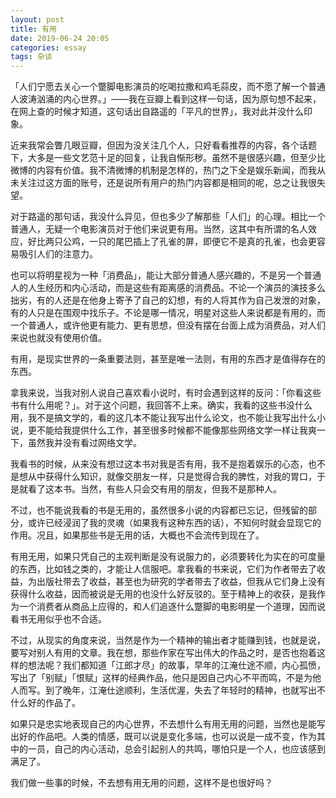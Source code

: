 ```yaml
---
layout: post
title: 有用
date: 2019-06-24 20:05
categories: essay
tags: 杂谈
---
```


「人们宁愿去关心一个蹩脚电影演员的吃喝拉撒和鸡毛蒜皮，而不愿了解一个普通人波涛汹涌的内心世界。」——我在豆瓣上看到这样一句话，因为原句想不起来，在网上查的时候才知道，这句话出自路遥的「平凡的世界」，我对此并没什么印象。

近来我常会瞥几眼豆瓣，但因为没关注几个人，只好看看推荐的内容，各个话题下，大多是一些文艺范十足的回复，让我自惭形秽。虽然不是很感兴趣，但至少比微博的内容有价值。我不清微博的机制是怎样的，热门之下全是娱乐新闻，而我从未关注过这方面的账号，还是说所有用户的热门内容都是相同的呢，总之让我很失望。

对于路遥的那句话，我没什么异见，但也多少了解那些「人们」的心理。相比一个普通人，无疑一个电影演员对于他们来说更有用。当然，这其中有所谓的名人效应，好比两只公鸡，一只的尾巴插上了孔雀的屏，即便它不是真的孔雀，也会更容易吸引人们的注意力。

也可以将明星视为一种「消费品」，能让大部分普通人感兴趣的，不是另一个普通人的人生经历和内心活动，而是这些有距离感的消费品。不论一个演员的演技多么拙劣，有的人还是在他身上寄予了自己的幻想，有的人将其作为自己发泄的对象，有的人只是在围观中找乐子。不论是哪一情况，明星对这些人来说都是有用的，而一个普通人，或许他更有能力、更有思想，但没有摆在台面上成为消费品，对人们来说也就没有使用价值。

有用，是现实世界的一条重要法则，甚至是唯一法则，有用的东西才是值得存在的东西。

拿我来说，当我对别人说自己喜欢看小说时，有时会遇到这样的反问：「你看这些书有什么用呢？」。对于这个问题，我回答不上来。确实，我看的这些书没什么用，我不是搞文学的，看的这几本不能让我写出什么论文，也不能让我写出什么小说，更不能给我提供什么工作，甚至很多时候都不能像那些网络文学一样让我爽一下，虽然我并没有看过网络文学。

我看书的时候，从来没有想过这本书对我是否有用，我不是抱着娱乐的心态，也不是想从中获得什么知识，就像交朋友一样，只是觉得合我的脾性，对我的胃口，于是就看了这本书。当然，有些人只会交有用的朋友，但我不是那种人。

不过，也不能说我看的书是无用的，虽然很多小说的内容都已忘记，但残留的部分，或许已经浸润了我的灵魂（如果我有这种东西的话），不知何时就会显现它的作用。况且，如果那些书是无用的话，大概也不会流传到现在了。

有用无用，如果只凭自己的主观判断是没有说服力的，必须要转化为实在的可度量的东西，比如钱之类的，才能让人信服吧。拿我看的书来说，它们为作者带去了收益，为出版社带去了收益，甚至也为研究的学者带去了收益，但我从它们身上没有获得什么收益，因而被说是无用的也没什么好反驳的。至于精神上的收获，是我作为一个消费者从商品上应得的，和人们追逐什么蹩脚的电影明星一个道理，因而说看书无用似乎也不合适。

不过，从现实的角度来说，当然是作为一个精神的输出者才能赚到钱，也就是说，要写对别人有用的文章。我在想，那些作家在写出伟大的作品之时，是否也抱着这样的想法呢？我们都知道「江郎才尽」的故事，早年的江淹仕途不顺，内心孤愤，写出了「别赋」「恨赋」这样的经典作品，他只是因自己内心不平而鸣，不是为他人而写。到了晚年，江淹仕途顺利，生活优渥，失去了年轻时的精神，也就写出不什么好的作品了。

如果只是忠实地表现自己的内心世界，不去想什么有用无用的问题，当然也是能写出好的作品吧。人类的情感，既可以说是变化多端，也可以说是一成不变，作为其中的一员，自己的内心活动，总会引起别人的共鸣，哪怕只是一个人，也应该感到满足了。

我们做一些事的时候，不去想有用无用的问题，这样不是也很好吗？